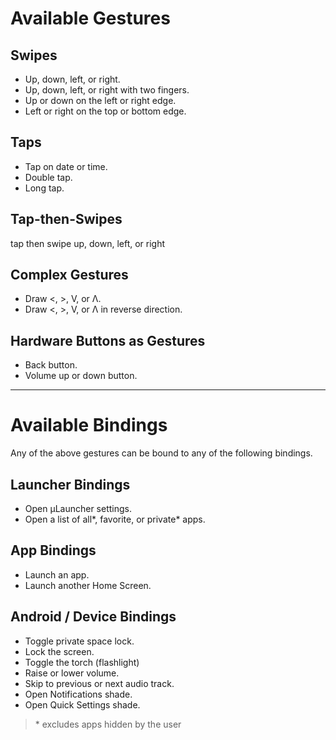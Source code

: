 # Available Gestures
## Swipes
- Up, down, left, or right.
- Up, down, left, or right with two fingers.
- Up or down on the left or right edge.
- Left or right on the top or bottom edge.

## Taps
- Tap on date or time.
- Double tap.
- Long tap.

## Tap-then-Swipes
tap then swipe up, down, left, or right

## Complex Gestures
- Draw <, >, V, or Λ.
- Draw <, >, V, or Λ in reverse direction.

## Hardware Buttons as Gestures
- Back button.
- Volume up or down button.


***


# Available Bindings
Any of the above gestures can be bound to any of the following bindings.
## Launcher Bindings
- Open µLauncher settings.
- Open a list of all*, favorite, or private* apps.

## App Bindings
- Launch an app.
- Launch another Home Screen.

## Android / Device Bindings
- Toggle private space lock.
- Lock the screen.
- Toggle the torch (flashlight)
- Raise or lower volume.
- Skip to previous or next audio track.
- Open Notifications shade.
- Open Quick Settings shade.

> \* excludes apps hidden by the user